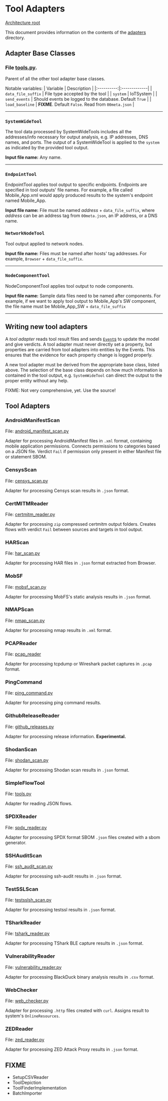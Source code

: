 # Tool Adapters

[Architecture root](README.md)

This document provides information on the contents of the [adapters](../../toolsaf/adapters/) directory.

## Adapter Base Classes

### File [tools.py](../../toolsaf/adapters/tools.py).

Parent of all the other tool adapter base classes.

Notable variables:
| Variable   | Description  |
|:----------:|:-------------|
| `data_file_suffix` | File type accepted by the tool |
| `system`           | IoTSystem |
| `send_events`      | Should events be logged to the database. Default `True` |
| `load_baseline`    | **FIXME**. Default `False`. Read from `00meta.json` |

---
### `SystemWideTool`

The tool data processed by SystemWideTools includes all the addresses/info necessary for output analysis, e.g. IP addresses, DNS names, and ports. The output of a SystemWideTool is applied to the `system` as indicated by the provided tool output.

**Input file name:** Any name.

---
### `EndpointTool`

EndpointTool applies tool output to specific endpoints. Endpoints are specified in tool outputs' file names. For example, a file called Mobile_App.xml would apply produced results to the system's endpoint named Mobile_App.

**Input file name:** File must be named _address_ + `data_file_suffix`, where _address_ can be an address tag from `00meta.json`, an IP address, or a DNS name.

### `NetworkNodeTool`

Tool output applied to network nodes.

**Input file name:** Files must be named after hosts' tag addresses. For example, `Browser` + `data_file_suffix`.

---
### `NodeComponentTool`

NodeComponentTool applies tool output to node components.

**Input file name:** Sample data files need to be named after components. For example, if we want to apply tool output to Mobile_App's SW component, the file name must be Mobile_App_SW + `data_file_suffix`

---
## Writing new tool adapters

A _tool adapter_ reads tool result files and sends [`Event`s](Common.md#file-trafficpy) to update the model and give verdicts.
A tool adapter must never directly set a property,
but properties are carried from tool adapters into entities by the Events.
This ensures that the evidence for each property change is logged properly.

A new tool adapter must be derived from the appropriate base class, listed above.
The selection of the base class depends on how much information is contained in the
tool output, e.g. `SystemWideTool` can direct the output to the proper entity without any help.

FIXME: Not very comprehensive, yet. Use the source!

## Tool Adapters

### AndroidManifestScan
File: [android_manifest_scan.py](../../toolsaf/adapters/android_manifest_scan.py)

Adapter for processing AndroidManifest files in `.xml` format, containing mobile application permissions. Connects permissions to categories based on a JSON file. Verdict `Fail` if permission only present in either Manifest file or statement SBOM.

### CensysScan
File: [censys_scan.py](../../toolsaf/adapters/censys_scan.py)

Adapter for processing Censys scan results in `.json` format.

### CertMITMReader
File: [certmitm_reader.py](../../toolsaf/adapters/certmitm_reader.py)

Adapter for processing `zip` compressed certmitm output folders. Creates flows with verdict `Fail` between sources and targets in tool output.

### HARScan
File: [har_scan.py](../../toolsaf/adapters/har_scan.py)

Adapter for processing HAR files in `.json` format extracted from Browser.

### MobSF
File: [mobsf_scan.py](../../toolsaf/adapters/mobsf_scan.py)

Adapter for processing MobFS's static analysis results in `.json` format.

### NMAPScan
File: [nmap_scan.py](../../toolsaf/adapters/nmap_scan.py)

Adapter for processing nmap results in `.xml` format.

### PCAPReader
File: [pcap_reader](../../toolsaf/adapters/pcap_reader.py)

Adapter for processing tcpdump or Wireshark packet captures in `.pcap` format.

### PingCommand
File: [ping_command.py](../../toolsaf/adapters/ping_command.py)

Adapter for processing ping command results.

### GithubReleaseReader
File: [github_releases.py](../../toolsaf/adapters/github_releases.py)

Adapter for processing release information. **Experimental.**

### ShodanScan
File: [shodan_scan.py](../../toolsaf/adapters/shodan_scan.py)

Adapter for processing Shodan scan results in `.json` format.

### SimpleFlowTool
File: [tools.py](../../toolsaf/adapters/tools.py)

Adapter for reading JSON flows.

### SPDXReader
File: [spdx_reader.py](../../toolsaf/adapters/spdx_reader.py)

Adapter for processing SPDX format SBOM `.json` files created with a sbom generator.

### SSHAuditScan
File: [ssh_audit_scan.py](../../toolsaf/adapters/ssh_audit_scan.py)

Adapter for processing ssh-audit results in `.json` format.

### TestSSLScan
File: [testsslsh_scan.py](../../toolsaf/adapters/testsslsh_scan.py)

Adapter for processing testssl results in `.json` format.

### TSharkReader
File: [tshark_reader.py](../../toolsaf/adapters/tshark_reader.py)

Adapter for processing TShark BLE capture results in `.json` format.

### VulnerabilityReader
File: [vulnerability_reader.py](../../toolsaf/adapters/vulnerability_reader.py)

Adapter for processing BlackDuck binary analysis results in `.csv` format.

### WebChecker
File: [web_checker.py](../../toolsaf/adapters/web_checker.py)

Adapter for processing `.http` files created with `curl`. Assigns result to system's `OnlineResources`.

### ZEDReader
File: [zed_reader.py](../../toolsaf/adapters/zed_reader.py)

Adapter for processing ZED Attack Proxy results in `.json` format.

## FIXME
- SetupCSVReader
- ToolDepiction
- ToolFinderImplementation
- BatchImporter